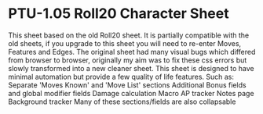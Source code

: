 # PTU-1.05 Roll20 Character Sheet
This sheet based on the old Roll20 sheet. It is partially compatible with the old sheets, if you upgrade to this sheet you will need to re-enter Moves, Features and Edges. The original sheet had many visual bugs which differed from browser to browser, originally my aim was to fix these css errors but slowly transformed into a new cleaner sheet.
This sheet is designed to have minimal automation but provide a few quality of life features. Such as:
  Separate 'Moves Known' and 'Move List' sections
  Additional Bonus fields and global modifier fields
  Damage calculation Macro
  AP tracker
  Notes page
  Background tracker
Many of these sections/fields are also collapsable 
